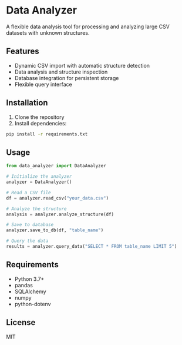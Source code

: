# Data Analyzer

A flexible data analysis tool for processing and analyzing large CSV datasets with unknown structures.

## Features

- Dynamic CSV import with automatic structure detection
- Data analysis and structure inspection
- Database integration for persistent storage
- Flexible query interface

## Installation

1. Clone the repository
2. Install dependencies:
```bash
pip install -r requirements.txt
```

## Usage

```python
from data_analyzer import DataAnalyzer

# Initialize the analyzer
analyzer = DataAnalyzer()

# Read a CSV file
df = analyzer.read_csv("your_data.csv")

# Analyze the structure
analysis = analyzer.analyze_structure(df)

# Save to database
analyzer.save_to_db(df, "table_name")

# Query the data
results = analyzer.query_data("SELECT * FROM table_name LIMIT 5")
```

## Requirements

- Python 3.7+
- pandas
- SQLAlchemy
- numpy
- python-dotenv

## License

MIT
